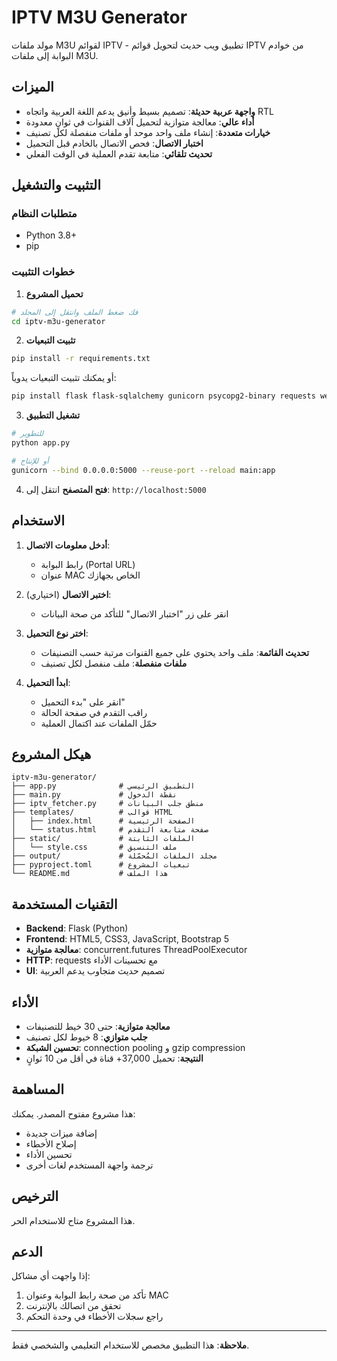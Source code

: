 # IPTV M3U Generator

مولد ملفات M3U لقوائم IPTV - تطبيق ويب حديث لتحويل قوائم IPTV من خوادم البوابة إلى ملفات M3U.

## الميزات

- **واجهة عربية حديثة**: تصميم بسيط وأنيق يدعم اللغة العربية واتجاه RTL
- **أداء عالي**: معالجة متوازية لتحميل آلاف القنوات في ثوانٍ معدودة  
- **خيارات متعددة**: إنشاء ملف واحد موحد أو ملفات منفصلة لكل تصنيف
- **اختبار الاتصال**: فحص الاتصال بالخادم قبل التحميل
- **تحديث تلقائي**: متابعة تقدم العملية في الوقت الفعلي

## التثبيت والتشغيل

### متطلبات النظام
- Python 3.8+
- pip

### خطوات التثبيت

1. **تحميل المشروع**
```bash
# فك ضغط الملف وانتقل إلى المجلد
cd iptv-m3u-generator
```

2. **تثبيت التبعيات**
```bash
pip install -r requirements.txt
```

أو يمكنك تثبيت التبعيات يدوياً:
```bash
pip install flask flask-sqlalchemy gunicorn psycopg2-binary requests werkzeug email-validator
```

3. **تشغيل التطبيق**
```bash
# للتطوير
python app.py

# أو للإنتاج
gunicorn --bind 0.0.0.0:5000 --reuse-port --reload main:app
```

4. **فتح المتصفح**
انتقل إلى: `http://localhost:5000`

## الاستخدام

1. **أدخل معلومات الاتصال**:
   - رابط البوابة (Portal URL)
   - عنوان MAC الخاص بجهازك

2. **اختبر الاتصال** (اختياري):
   - انقر على زر "اختبار الاتصال" للتأكد من صحة البيانات

3. **اختر نوع التحميل**:
   - **تحديث القائمة**: ملف واحد يحتوي على جميع القنوات مرتبة حسب التصنيفات
   - **ملفات منفصلة**: ملف منفصل لكل تصنيف

4. **ابدأ التحميل**:
   - انقر على "بدء التحميل"
   - راقب التقدم في صفحة الحالة
   - حمّل الملفات عند اكتمال العملية

## هيكل المشروع

```
iptv-m3u-generator/
├── app.py              # التطبيق الرئيسي
├── main.py             # نقطة الدخول
├── iptv_fetcher.py     # منطق جلب البيانات
├── templates/          # قوالب HTML
│   ├── index.html      # الصفحة الرئيسية
│   └── status.html     # صفحة متابعة التقدم
├── static/             # الملفات الثابتة
│   └── style.css       # ملف التنسيق
├── output/             # مجلد الملفات المُحمّلة
├── pyproject.toml      # تبعيات المشروع
└── README.md           # هذا الملف
```

## التقنيات المستخدمة

- **Backend**: Flask (Python)
- **Frontend**: HTML5, CSS3, JavaScript, Bootstrap 5
- **معالجة متوازية**: concurrent.futures ThreadPoolExecutor
- **HTTP**: requests مع تحسينات الأداء
- **UI**: تصميم حديث متجاوب يدعم العربية

## الأداء

- **معالجة متوازية**: حتى 30 خيط للتصنيفات
- **جلب متوازي**: 8 خيوط لكل تصنيف
- **تحسين الشبكة**: connection pooling و gzip compression
- **النتيجة**: تحميل 37,000+ قناة في أقل من 10 ثوانٍ

## المساهمة

هذا مشروع مفتوح المصدر. يمكنك:
- إضافة ميزات جديدة
- إصلاح الأخطاء
- تحسين الأداء
- ترجمة واجهة المستخدم لغات أخرى

## الترخيص

هذا المشروع متاح للاستخدام الحر.

## الدعم

إذا واجهت أي مشاكل:
1. تأكد من صحة رابط البوابة وعنوان MAC
2. تحقق من اتصالك بالإنترنت
3. راجع سجلات الأخطاء في وحدة التحكم

---

**ملاحظة**: هذا التطبيق مخصص للاستخدام التعليمي والشخصي فقط.